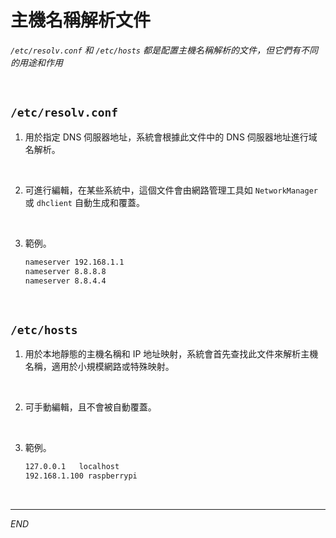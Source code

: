 # 主機名稱解析文件

_`/etc/resolv.conf` 和 `/etc/hosts` 都是配置主機名稱解析的文件，但它們有不同的用途和作用_

<br>

## `/etc/resolv.conf`

1. 用於指定 DNS 伺服器地址，系統會根據此文件中的 DNS 伺服器地址進行域名解析。

<br>

2. 可進行編輯，在某些系統中，這個文件會由網路管理工具如 `NetworkManager` 或 `dhclient` 自動生成和覆蓋。

<br>

3. 範例。

    ```bash
    nameserver 192.168.1.1
    nameserver 8.8.8.8
    nameserver 8.8.4.4
    ```

<br>

## `/etc/hosts`

1. 用於本地靜態的主機名稱和 IP 地址映射，系統會首先查找此文件來解析主機名稱，適用於小規模網路或特殊映射。

<br>

2. 可手動編輯，且不會被自動覆蓋。

<br>

3. 範例。

    ```bash
    127.0.0.1   localhost
    192.168.1.100 raspberrypi
    ```

<br>

___

_END_

